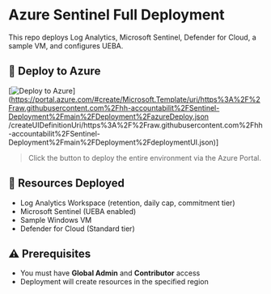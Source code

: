 # Azure Sentinel Full Deployment

This repo deploys Log Analytics, Microsoft Sentinel, Defender for Cloud, a sample VM, and configures UEBA.

## 🚀 Deploy to Azure

[![Deploy to Azure](https://aka.ms/deploytoazurebutton)](https://portal.azure.com/#create/Microsoft.Template/uri/https%3A%2F%2Fraw.githubusercontent.com%2Fhh-accountabilit%2FSentinel-Deployment%2Fmain%2FDeployment%2FazureDeploy.json
  /createUIDefinitionUri/https%3A%2F%2Fraw.githubusercontent.com%2Fhh-accountabilit%2FSentinel-Deployment%2Fmain%2FDeployment%2FdeploymentUI.json)]


> Click the button to deploy the entire environment via the Azure Portal.

## 📁 Resources Deployed

- Log Analytics Workspace (retention, daily cap, commitment tier)
- Microsoft Sentinel (UEBA enabled)
- Sample Windows VM
- Defender for Cloud (Standard tier)

## ⚠️ Prerequisites

- You must have **Global Admin** and **Contributor** access
- Deployment will create resources in the specified region
